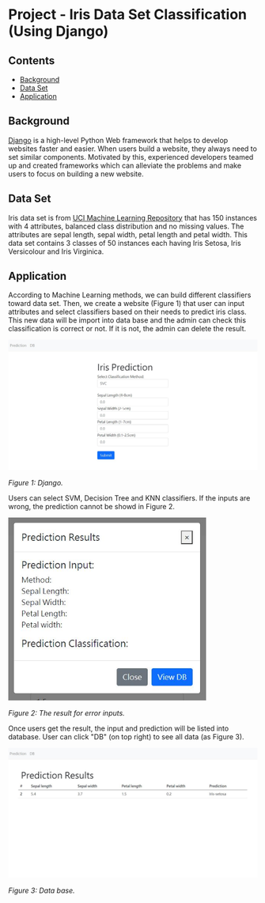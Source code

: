 # Project - Iris Data Set Classification (Using Django)

## Contents
* [Background](#background)
* [Data Set](#data-set)
* [Application](#application)

## Background
[Django](https://www.djangoproject.com/) is a high-level Python Web framework that helps to develop websites faster and easier. When users build a website, they always need to set similar components. Motivated by this, experienced developers teamed up and created frameworks which can alleviate the problems and make users to focus on building a new website.

## Data Set
Iris data set is from [UCI Machine Learning Repository](https://archive.ics.uci.edu/ml/datasets/iris) that has 150 instances with 4 attributes, balanced class distribution and no missing values. The attributes are sepal length, sepal width, petal length and petal width. This data set contains 3 classes of 50 instances each having Iris Setosa, Iris Versicolour and Iris Virginica.

## Application
According to Machine Learning methods, we can build different classifiers toward data set. Then, we create a website (Figure 1) that user can input attributes and select classifiers based on their needs to predict iris class. This new data will be import into data base and the admin can check this classification is correct or not. If it is not, the admin can delete the result.

<img src="/image/django-iris.JPG" width="800"/> 

<em>Figure 1: Django.</em>

Users can select SVM, Decision Tree and KNN classifiers. If the inputs are wrong, the prediction cannot be showd in Figure 2.

<img src="/image/django-iris_input_error_result.JPG" width="400"/> 

<em>Figure 2: The result for error inputs.</em>

Once users get the result, the input and prediction will be listed into database. User can click "DB" (on top right) to see all data (as Figure 3).

<img src="/image/django-iris_db.JPG" width="800"/> 

<em>Figure 3: Data base.</em>
